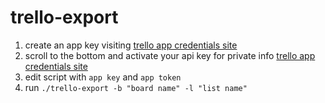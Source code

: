 # trello-export

1. create an app key visiting [trello app credentials site](https://trello.com/app-key)
1. scroll to the bottom and activate your api key for private info [trello app credentials site](https://trello.com/app-key)
1. edit script with `app key` and `app token`
1. run `./trello-export -b "board name" -l "list name"`
